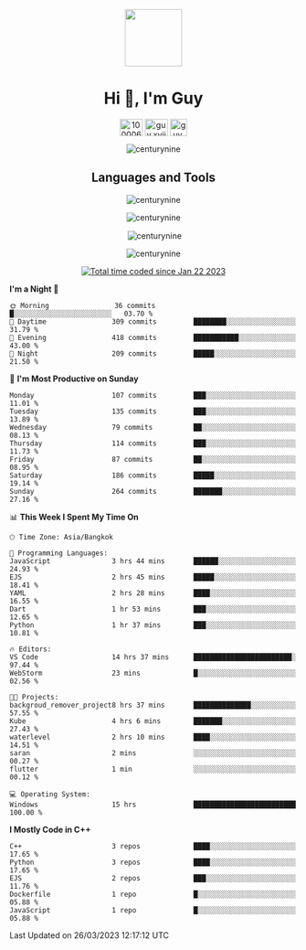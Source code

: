 
<p align="center"> <img src="https://user-images.githubusercontent.com/109062980/213915698-3e79c409-24f8-4471-a5f8-e7a842ad3a0a.gif" width="100" /> </p>
 
<h1 align="center">Hi 👋, I'm Guy</h1>
<p align="center">
<a href="https://fb.com/100006608053988" target="blank"><img align="center" src="https://raw.githubusercontent.com/rahuldkjain/github-profile-readme-generator/master/src/images/icons/Social/facebook.svg" alt="100006608053988" height="30" width="40" /></a>
<a href="https://instagram.com/guy.xvii" target="blank"><img align="center" src="https://raw.githubusercontent.com/rahuldkjain/github-profile-readme-generator/master/src/images/icons/Social/instagram.svg" alt="guy.xvii" height="30" width="40" /></a>
<a href="mailto:liwlifeix@gmail.com" target="blank"><img align="center" src="https://user-images.githubusercontent.com/109062980/226533395-e26b601f-4b8f-456f-affd-55dc944b4149.png" alt="guy.xvii" height="30" width="30" /></a>
</p>

<p align="center"> <img src="https://komarev.com/ghpvc/?username=centurynine&label=Profile%20views&color=0e75b6&style=for-the-badge" alt="centurynine" /> </p>

<h2 align="center">Languages and Tools</h3>

<!-- https://skillicons.dev/ -->
<p align="center">
<img src="https://user-images.githubusercontent.com/109062980/227780227-8322dbf7-08b4-47d9-bc3a-d752f53d9785.svg" alt="centurynine" /> 
</p>
 
<p align="center"><img align="center" src="https://github-readme-stats.vercel.app/api/top-langs?username=centurynine&show_icons=true&locale=en&layout=compact&theme=" alt="centurynine" /></p>

<p align="center">&nbsp;<img align="center" src="https://github-readme-stats.vercel.app/api?username=centurynine&show_icons=true&locale=en&theme=" alt="centurynine" /></p>

<p align="center"><img align="center" src="https://github-readme-streak-stats.herokuapp.com/?user=centurynine&theme=" alt="centurynine" /></p>
<p align="center">
<a href="https://wakatime.com/@9ded98d1-6308-4a11-a75a-63f31fdc4e7a"><img src="https://wakatime.com/badge/user/9ded98d1-6308-4a11-a75a-63f31fdc4e7a.svg" alt="Total time coded since Jan 22 2023" /></a>
  
<!--START_SECTION:waka-->
**I'm a Night 🦉** 

```text
🌞 Morning                36 commits          █░░░░░░░░░░░░░░░░░░░░░░░░   03.70 % 
🌆 Daytime                309 commits         ████████░░░░░░░░░░░░░░░░░   31.79 % 
🌃 Evening                418 commits         ███████████░░░░░░░░░░░░░░   43.00 % 
🌙 Night                  209 commits         █████░░░░░░░░░░░░░░░░░░░░   21.50 % 
```
📅 **I'm Most Productive on Sunday** 

```text
Monday                   107 commits         ███░░░░░░░░░░░░░░░░░░░░░░   11.01 % 
Tuesday                  135 commits         ███░░░░░░░░░░░░░░░░░░░░░░   13.89 % 
Wednesday                79 commits          ██░░░░░░░░░░░░░░░░░░░░░░░   08.13 % 
Thursday                 114 commits         ███░░░░░░░░░░░░░░░░░░░░░░   11.73 % 
Friday                   87 commits          ██░░░░░░░░░░░░░░░░░░░░░░░   08.95 % 
Saturday                 186 commits         █████░░░░░░░░░░░░░░░░░░░░   19.14 % 
Sunday                   264 commits         ███████░░░░░░░░░░░░░░░░░░   27.16 % 
```


📊 **This Week I Spent My Time On** 

```text
🕑︎ Time Zone: Asia/Bangkok

💬 Programming Languages: 
JavaScript               3 hrs 44 mins       ██████░░░░░░░░░░░░░░░░░░░   24.93 % 
EJS                      2 hrs 45 mins       █████░░░░░░░░░░░░░░░░░░░░   18.41 % 
YAML                     2 hrs 28 mins       ████░░░░░░░░░░░░░░░░░░░░░   16.55 % 
Dart                     1 hr 53 mins        ███░░░░░░░░░░░░░░░░░░░░░░   12.65 % 
Python                   1 hr 37 mins        ███░░░░░░░░░░░░░░░░░░░░░░   10.81 % 

🔥 Editors: 
VS Code                  14 hrs 37 mins      ████████████████████████░   97.44 % 
WebStorm                 23 mins             █░░░░░░░░░░░░░░░░░░░░░░░░   02.56 % 

🐱‍💻 Projects: 
backgroud_remover_project8 hrs 37 mins       ██████████████░░░░░░░░░░░   57.55 % 
Kube                     4 hrs 6 mins        ███████░░░░░░░░░░░░░░░░░░   27.43 % 
waterlevel               2 hrs 10 mins       ████░░░░░░░░░░░░░░░░░░░░░   14.51 % 
saran                    2 mins              ░░░░░░░░░░░░░░░░░░░░░░░░░   00.27 % 
flutter                  1 min               ░░░░░░░░░░░░░░░░░░░░░░░░░   00.12 % 

💻 Operating System: 
Windows                  15 hrs              █████████████████████████   100.00 % 
```

**I Mostly Code in C++** 

```text
C++                      3 repos             ████░░░░░░░░░░░░░░░░░░░░░   17.65 % 
Python                   3 repos             ████░░░░░░░░░░░░░░░░░░░░░   17.65 % 
EJS                      2 repos             ███░░░░░░░░░░░░░░░░░░░░░░   11.76 % 
Dockerfile               1 repo              █░░░░░░░░░░░░░░░░░░░░░░░░   05.88 % 
JavaScript               1 repo              █░░░░░░░░░░░░░░░░░░░░░░░░   05.88 % 
```




 Last Updated on 26/03/2023 12:17:12 UTC
<!--END_SECTION:waka-->
  
</p>

